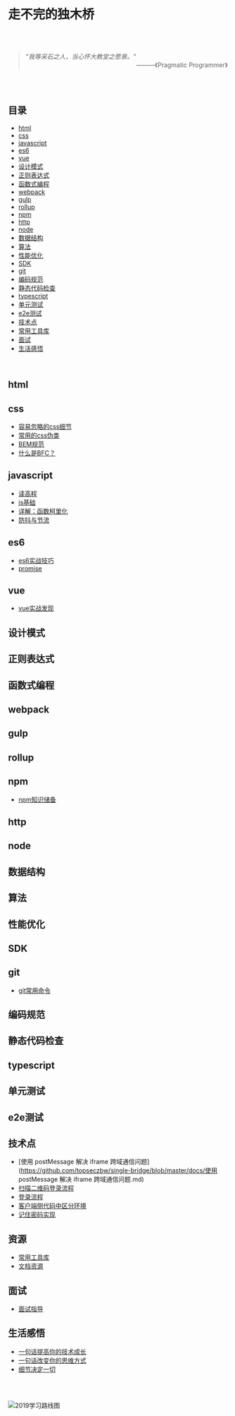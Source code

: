 # 走不完的独木桥 

<br>
<br>

> *"我等采石之人，当心怀大教堂之愿景。"*    
> &emsp;&emsp;&emsp;&emsp;&emsp;&emsp;&emsp;&emsp;&emsp;&emsp;&emsp;&emsp;&emsp;&emsp;&emsp;&emsp;&emsp;&emsp;———《Pragmatic Programmer》

<br>
<br>

## 目录
* [html](#html)
* [css](#css)
* [javascript](#javascript)
* [es6](#es6)
* [vue](#vue)
* [设计模式](#设计模式)
* [正则表达式](#正则表达式)
* [函数式编程](#函数式编程)
* [webpack](#webpack)
* [gulp](#gulp)
* [rollup](#rollup)
* [npm](#npm)
* [http](#http)
* [node](#node)
* [数据结构](#数据结构)
* [算法](#算法)
* [性能优化](#性能优化)
* [SDK](#SDK)
* [git](#git)
* [编码规范](#编码规范)
* [静态代码检查](#静态代码检查)
* [typescript](#typescript)
* [单元测试](#单元测试)
* [e2e测试](#e2e测试)
* [技术点](#技术点)
* [常用工具库](#常用工具库)
* [面试](#面试)
* [生活感悟](#生活感悟)

<br>


## html
## css
* [容易忽略的css细节](https://github.com/topseczbw/singleBridge/issues/2)
* [常用的css伪类](https://github.com/topseczbw/singleBridge/issues/2)
* [BEM规范](https://github.com/topseczbw/singleBridge/issues/2)
* [什么是BFC？](https://github.com/topseczbw/singleBridge/issues/2)

## javascript
* [读高程](https://github.com/topseczbw/single-bridge/blob/master/docs/读高程.md)
* [js基础](https://github.com/topseczbw/single-bridge/blob/master/docs/js基础.md)
* [详解：函数柯里化](https://github.com/topseczbw/singleBridge/issues/2)
* [防抖与节流](https://github.com/topseczbw/singleBridge/issues/2)

## es6
* [es6实战技巧](https://github.com/topseczbw/single-bridge/blob/master/docs/es6实战技巧.md)
* [promise](https://github.com/topseczbw/single-bridge/blob/master/docs/promise.md)

## vue

+ [vue实战发现](https://github.com/topseczbw/single-bridge/blob/master/docs/vue实战发现.md)


## 设计模式
## 正则表达式
## 函数式编程
## webpack
## gulp
## rollup
## npm
* [npm知识储备](https://github.com/topseczbw/single-bridge/blob/master/docs/npm知识储备.md)

## http
## node
## 数据结构
## 算法
## 性能优化
## SDK
## git
* [git常用命令](https://github.com/topseczbw/single-bridge/issues/3)

## 编码规范
## 静态代码检查
## typescript
## 单元测试
## e2e测试
## 技术点
* [使用 postMessage 解决 iframe 跨域通信问题](https://github.com/topseczbw/single-bridge/blob/master/docs/使用 postMessage 解决 iframe 跨域通信问题.md)
* [扫描二维码登录流程](https://github.com/topseczbw/single-bridge/blob/master/docs/扫描二维码登录流程.md)
* [登录流程](https://github.com/topseczbw/single-bridge/blob/master/docs/登录流程.md)
* [客户端侧代码中区分环境](https://github.com/topseczbw/single-bridge/blob/master/docs/客户端侧代码中区分环境.md)
* [记住密码实现](https://github.com/topseczbw/single-bridge/blob/master/docs/记住密码实现.md)

## 资源

+ [常用工具库](https://github.com/topseczbw/single-bridge/blob/master/docs/常用的库.md)
+ [文档资源](https://github.com/topseczbw/single-bridge/blob/master/docs/文档资源.md)

## 面试
* [面试指导](https://github.com/topseczbw/single-bridge/issues/5)

## 生活感悟

+ [一句话提高你的技术成长](https://github.com/topseczbw/single-bridge/blob/master/docs/一句话提高你的技术成长.md)
+ [一句话改变你的思维方式](https://github.com/topseczbw/single-bridge/blob/master/docs/一句话改变你的思维方式.md)
+ [细节决定一切](https://github.com/topseczbw/single-bridge/blob/master/docs/细节决定一切.md)

<br>
<br>

![2019学习路线图](https://github.com/topseczbw/singleBridge/blob/master/asset/learn-road.png)

